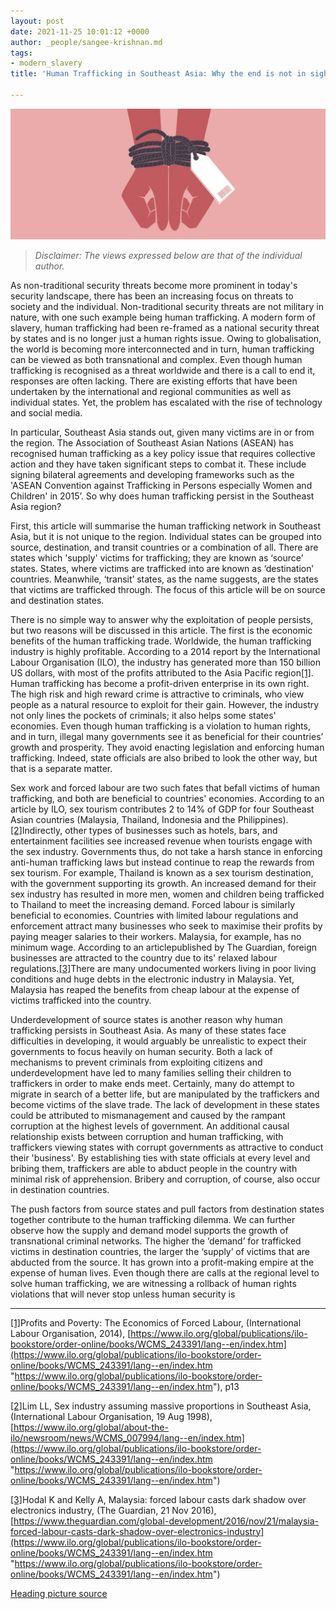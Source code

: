```yaml
---
layout: post
date: 2021-11-25 10:01:12 +0000
author: _people/sangee-krishnan.md
tags:
- modern_slavery
title: 'Human Trafficking in Southeast Asia: Why the end is not in sight'

---
```


![](/uploads/sangee-article-1.jpg)

> _Disclaimer: The views expressed below are that of the individual author._

As non-traditional security threats become more prominent in today's security landscape, there has been an increasing focus on threats to society and the individual. Non-traditional security threats are not military in nature, with one such example being human trafficking. A modern form of slavery, human trafficking had been re-framed as a national security threat by states and is no longer just a human rights issue. Owing to globalisation, the world is becoming more interconnected and in turn, human trafficking can be viewed as both transnational and complex. Even though human trafficking is recognised as a threat worldwide and there is a call to end it, responses are often lacking. There are existing efforts that have been undertaken by the international and regional communities as well as individual states. Yet, the problem has escalated with the rise of technology and social media.

In particular, Southeast Asia stands out, given many victims are in or from the region. The Association of Southeast Asian Nations (ASEAN) has recognised human trafficking as a key policy issue that requires collective action and they have taken significant steps to combat it. These include signing bilateral agreements and developing frameworks such as the 'ASEAN Convention against Trafficking in Persons especially Women and Children' in 2015’. So why does human trafficking persist in the Southeast Asia region?

First, this article will summarise the human trafficking network in Southeast Asia, but it is not unique to the region. Individual states can be grouped into source, destination, and transit countries or a combination of all. There are states which 'supply' victims for trafficking; they are known as ‘source’ states. States, where victims are trafficked into are known as ‘destination’ countries. Meanwhile, ‘transit’ states, as the name suggests, are the states that victims are trafficked through. The focus of this article will be on source and destination states.

There is no simple way to answer why the exploitation of people persists, but two reasons will be discussed in this article. The first is the economic benefits of the human trafficking trade. Worldwide, the human trafficking industry is highly profitable. According to a 2014 report by the International Labour Organisation (ILO), the industry has generated more than 150 billion US dollars, with most of the profits attributed to the Asia Pacific region[\[1\]](applewebdata://F1AEF8B8-8A01-42A2-94BF-A76A45DA3953#_ftn1). Human trafficking has become a profit-driven enterprise in its own right. The high risk and high reward crime is attractive to criminals, who view people as a natural resource to exploit for their gain. However, the industry not only lines the pockets of criminals; it also helps some states' economies. Even though human trafficking is a violation to human rights, and in turn, illegal many governments see it as beneficial for their countries’ growth and prosperity. They avoid enacting legislation and enforcing human trafficking. Indeed, state officials are also bribed to look the other way, but that is a separate matter.

Sex work and forced labour are two such fates that befall victims of human trafficking, and both are beneficial to countries' economies. According to an article by ILO, sex tourism contributes 2 to 14% of GDP for four Southeast Asian countries (Malaysia, Thailand, Indonesia and the Philippines).[\[2\]](applewebdata://F1AEF8B8-8A01-42A2-94BF-A76A45DA3953#_ftn2)Indirectly, other types of businesses such as hotels, bars, and entertainment facilities see increased revenue when tourists engage with the sex industry. Governments thus, do not take a harsh stance in enforcing anti-human trafficking laws but instead continue to reap the rewards from sex tourism. For example, Thailand is known as a sex tourism destination, with the government supporting its growth. An increased demand for their sex industry has resulted in more men, women and children being trafficked to Thailand to meet the increasing demand. Forced labour is similarly beneficial to economies. Countries with limited labour regulations and enforcement attract many businesses who seek to maximise their profits by paying meager salaries to their workers. Malaysia, for example, has no minimum wage. According to an articlepublished by The Guardian, foreign businesses are attracted to the country due to its' relaxed labour regulations.[\[3\]](applewebdata://F1AEF8B8-8A01-42A2-94BF-A76A45DA3953#_ftn3)There are many undocumented workers living in poor living conditions and huge debts in the electronic industry in Malaysia. Yet, Malaysia has reaped the benefits from cheap labour at the expense of victims trafficked into the country.

Underdevelopment of source states is another reason why human trafficking persists in Southeast Asia. As many of these states face difficulties in developing, it would arguably be unrealistic to expect their governments to focus heavily on human security. Both a lack of mechanisms to prevent criminals from exploiting citizens and underdevelopment have led to many families selling their children to traffickers in order to make ends meet. Certainly, many do attempt to migrate in search of a better life, but are manipulated by the traffickers and become victims of the slave trade. The lack of development in these states could be attributed to mismanagement and caused by the rampant corruption at the highest levels of government. An additional causal relationship exists between corruption and human trafficking, with traffickers viewing states with corrupt governments as attractive to conduct their 'business'. By establishing ties with state officials at every level and bribing them, traffickers are able to abduct people in the country with minimal risk of apprehension. Bribery and corruption, of course, also occur in destination countries.

The push factors from source states and pull factors from destination states together contribute to the human trafficking dilemma. We can further observe how the supply and demand model supports the growth of transnational criminal networks. The higher the ‘demand’ for trafficked victims in destination countries, the larger the ‘supply’ of victims that are abducted from the source. It has grown into a profit-making empire at the expense of human lives. Even though there are calls at the regional level to solve human trafficking, we are witnessing a rollback of human rights violations that will never stop unless human security is

***

[\[1\]](applewebdata://F1AEF8B8-8A01-42A2-94BF-A76A45DA3953#_ftnref1)Profits and Poverty: The Economics of Forced Labour, (International Labour Organisation, 2014), [https://www.ilo.org/global/publications/ilo-bookstore/order-online/books/WCMS_243391/lang--en/index.htm](https://www.ilo.org/global/publications/ilo-bookstore/order-online/books/WCMS_243391/lang--en/index.htm "https://www.ilo.org/global/publications/ilo-bookstore/order-online/books/WCMS_243391/lang--en/index.htm"), p13

[\[2\]](applewebdata://F1AEF8B8-8A01-42A2-94BF-A76A45DA3953#_ftnref2)Lim LL, Sex industry assuming massive proportions in Southeast Asia, (International Labour Organisation, 19 Aug 1998), [https://www.ilo.org/global/about-the-ilo/newsroom/news/WCMS_007994/lang--en/index.htm](https://www.ilo.org/global/publications/ilo-bookstore/order-online/books/WCMS_243391/lang--en/index.htm "https://www.ilo.org/global/publications/ilo-bookstore/order-online/books/WCMS_243391/lang--en/index.htm")

[\[3\]](applewebdata://F1AEF8B8-8A01-42A2-94BF-A76A45DA3953#_ftnref3)Hodal K and Kelly A, Malaysia: forced labour casts dark shadow over electronics industry, (The Guardian, 21 Nov 2016), [https://www.theguardian.com/global-development/2016/nov/21/malaysia-forced-labour-casts-dark-shadow-over-electronics-industry](https://www.ilo.org/global/publications/ilo-bookstore/order-online/books/WCMS_243391/lang--en/index.htm "https://www.ilo.org/global/publications/ilo-bookstore/order-online/books/WCMS_243391/lang--en/index.htm")

[Heading picture source](https://www.arachnys.com/)